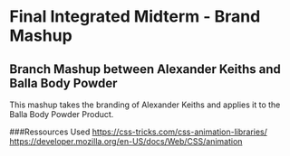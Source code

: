# Final Integrated Midterm - Brand Mashup
## Branch Mashup between Alexander Keiths and Balla Body Powder

This mashup takes the branding of Alexander Keiths and applies it to the Balla Body Powder Product.

###Ressources Used 
https://css-tricks.com/css-animation-libraries/
https://developer.mozilla.org/en-US/docs/Web/CSS/animation
